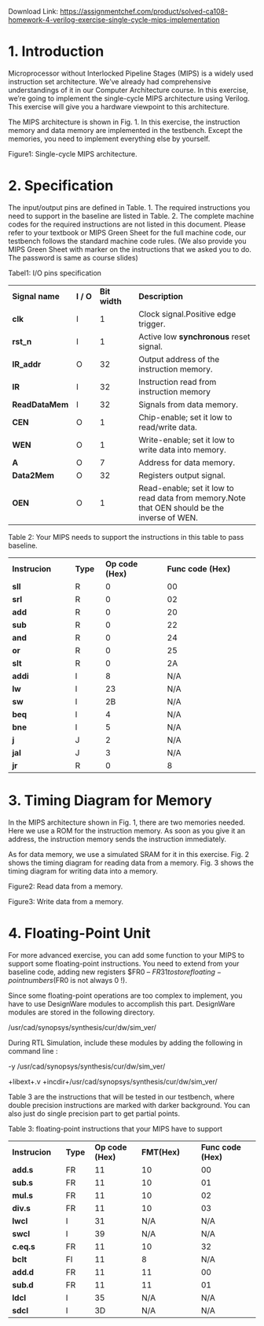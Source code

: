Download Link: https://assignmentchef.com/product/solved-ca108-homework-4-verilog-exercise-single-cycle-mips-implementation
<br>



<h1>1. Introduction</h1>

Microprocessor without Interlocked Pipeline Stages (MIPS) is a widely used instruction set architecture. We’ve already had comprehensive understandings of it in our Computer Architecture course. In this exercise, we’re going to implement the single-cycle MIPS architecture using Verilog. This exercise will give you a hardware viewpoint to this architecture.

The MIPS architecture is shown in Fig. 1. In this exercise, the instruction memory and data memory are implemented in the testbench. Except the memories, you need to implement everything else by yourself.




Figure1: Single-cycle MIPS architecture.

<strong>             </strong>

<h1>2. Specification</h1>

The input/output pins are defined in Table. 1. The required instructions you need to support in the baseline are listed in Table. 2. The complete machine codes for the required instructions are not listed in this document. Please refer to your textbook or MIPS Green Sheet for the full machine code, our testbench follows the standard machine code rules. (We also provide you MIPS Green Sheet with marker on the instructions that we asked you to do. The password is same as course slides)




Tabel1: I/O pins specification

<table width="553">

 <tbody>

  <tr>

   <td width="114"><strong>Signal name </strong></td>

   <td width="46"><strong>I / O </strong></td>

   <td width="76"><strong>Bit width </strong></td>

   <td width="317"><strong>Description </strong></td>

  </tr>

  <tr>

   <td width="114"><strong>clk </strong></td>

   <td width="46">I</td>

   <td width="76">1</td>

   <td width="317">Clock signal.Positive edge trigger.</td>

  </tr>

  <tr>

   <td width="114"><strong>rst_n </strong></td>

   <td width="46">I</td>

   <td width="76">1</td>

   <td width="317">Active low <strong>synchronous</strong> reset signal.</td>

  </tr>

  <tr>

   <td width="114"><strong>IR_addr </strong></td>

   <td width="46">O</td>

   <td width="76">32</td>

   <td width="317">Output address of the instruction memory.</td>

  </tr>

  <tr>

   <td width="114"><strong>IR </strong></td>

   <td width="46">I</td>

   <td width="76">32</td>

   <td width="317">Instruction read from instruction memory</td>

  </tr>

  <tr>

   <td width="114"><strong>ReadDataMem </strong></td>

   <td width="46">I</td>

   <td width="76">32</td>

   <td width="317">Signals from data memory.</td>

  </tr>

  <tr>

   <td width="114"><strong>CEN </strong></td>

   <td width="46">O</td>

   <td width="76">1</td>

   <td width="317">Chip-enable; set it low to read/write data.</td>

  </tr>

  <tr>

   <td width="114"><strong>WEN </strong></td>

   <td width="46">O</td>

   <td width="76">1</td>

   <td width="317">Write-enable; set it low to write data into memory.</td>

  </tr>

  <tr>

   <td width="114"><strong>A </strong></td>

   <td width="46">O</td>

   <td width="76">7</td>

   <td width="317">Address for data memory.</td>

  </tr>

  <tr>

   <td width="114"><strong>Data2Mem </strong></td>

   <td width="46">O</td>

   <td width="76">32</td>

   <td width="317">Registers output signal.</td>

  </tr>

  <tr>

   <td width="114"><strong>OEN </strong></td>

   <td width="46">O</td>

   <td width="76">1</td>

   <td width="317">Read-enable; set it low to read data from memory.Note that OEN should be the inverse of WEN.</td>

  </tr>

 </tbody>

</table>




Table 2: Your MIPS needs to support the instructions in this table to pass baseline.

<table width="453">

 <tbody>

  <tr>

   <td width="114"><strong>Instrucion </strong></td>

   <td width="46"><strong>Type </strong></td>

   <td width="113"><strong>Op code (Hex) </strong></td>

   <td width="179"><strong>Func code (Hex) </strong></td>

  </tr>

  <tr>

   <td width="114"><strong>sll </strong></td>

   <td width="46">R</td>

   <td width="113">0</td>

   <td width="179">00</td>

  </tr>

  <tr>

   <td width="114"><strong>srl </strong></td>

   <td width="46">R</td>

   <td width="113">0</td>

   <td width="179">02</td>

  </tr>

  <tr>

   <td width="114"><strong>add </strong></td>

   <td width="46">R</td>

   <td width="113">0</td>

   <td width="179">20</td>

  </tr>

  <tr>

   <td width="114"><strong>sub </strong></td>

   <td width="46">R</td>

   <td width="113">0</td>

   <td width="179">22</td>

  </tr>

  <tr>

   <td width="114"><strong>and </strong></td>

   <td width="46">R</td>

   <td width="113">0</td>

   <td width="179">24</td>

  </tr>

  <tr>

   <td width="114"><strong>or </strong></td>

   <td width="46">R</td>

   <td width="113">0</td>

   <td width="179">25</td>

  </tr>

  <tr>

   <td width="114"><strong>slt </strong></td>

   <td width="46">R</td>

   <td width="113">0</td>

   <td width="179">2A</td>

  </tr>

  <tr>

   <td width="114"><strong>addi </strong></td>

   <td width="46">I</td>

   <td width="113">8</td>

   <td width="179">N/A</td>

  </tr>

  <tr>

   <td width="114"><strong>lw </strong></td>

   <td width="46">I</td>

   <td width="113">23</td>

   <td width="179">N/A</td>

  </tr>

  <tr>

   <td width="114"><strong>sw </strong></td>

   <td width="46">I</td>

   <td width="113">2B</td>

   <td width="179">N/A</td>

  </tr>

  <tr>

   <td width="114"><strong>beq </strong></td>

   <td width="46">I</td>

   <td width="113">4</td>

   <td width="179">N/A</td>

  </tr>

  <tr>

   <td width="114"><strong>bne </strong></td>

   <td width="46">I</td>

   <td width="113">5</td>

   <td width="179">N/A</td>

  </tr>

  <tr>

   <td width="114"><strong>j </strong></td>

   <td width="46">J</td>

   <td width="113">2</td>

   <td width="179">N/A</td>

  </tr>

  <tr>

   <td width="114"><strong>jal </strong></td>

   <td width="46">J</td>

   <td width="113">3</td>

   <td width="179">N/A</td>

  </tr>

  <tr>

   <td width="114"><strong>jr </strong></td>

   <td width="46">R</td>

   <td width="113">0</td>

   <td width="179">8</td>

  </tr>

 </tbody>

</table>

<strong> </strong>

<h1>3. Timing Diagram for Memory</h1>

In the MIPS architecture shown in Fig. 1, there are two memories needed. Here we use a ROM for the instruction memory. As soon as you give it an address, the instruction memory sends the instruction immediately.

As for data memory, we use a simulated SRAM for it in this exercise. Fig. 2 shows the timing diagram for reading data from a memory. Fig. 3 shows the timing diagram for writing data into a memory.




Figure2: Read data from a memory.




Figure3: Write data from a memory.




<h1>4. Floating-Point Unit</h1>

For more advanced exercise, you can add some function to your MIPS to support some floating-point instructions. You need to extend from your baseline code, adding new registers $FR0 – $FR31 to store floating-point numbers ($FR0 is not always 0 !).

Since some floating-point operations are too complex to implement, you have to use DesignWare modules to accomplish this part. DesignWare modules are stored in the following directory.




/usr/cad/synopsys/synthesis/cur/dw/sim_ver/




During RTL Simulation, include these modules by adding the following in command line :

-y /usr/cad/synopsys/synthesis/cur/dw/sim_ver/  

+libext+.v +incdir+/usr/cad/synopsys/synthesis/cur/dw/sim_ver/




Table 3 are the instructions that will be tested in our testbench, where double precision instructions are marked with darker background. You can also just do single precision part to get partial points.




Table 3: floating-point instructions that your MIPS have to support

<table width="553">

 <tbody>

  <tr>

   <td width="106"><strong>Instrucion </strong></td>

   <td width="46"><strong>Type </strong></td>

   <td width="113"><strong>Op code (Hex) </strong></td>

   <td width="130"><strong>FMT(Hex) </strong></td>

   <td width="158"><strong>Func code (Hex) </strong></td>

  </tr>

  <tr>

   <td width="106"><strong>add.s </strong></td>

   <td width="46">FR</td>

   <td width="113">11</td>

   <td width="130">10</td>

   <td width="158">00</td>

  </tr>

  <tr>

   <td width="106"><strong>sub.s </strong></td>

   <td width="46">FR</td>

   <td width="113">11</td>

   <td width="130">10</td>

   <td width="158">01</td>

  </tr>

  <tr>

   <td width="106"><strong>mul.s </strong></td>

   <td width="46">FR</td>

   <td width="113">11</td>

   <td width="130">10</td>

   <td width="158">02</td>

  </tr>

  <tr>

   <td width="106"><strong>div.s </strong></td>

   <td width="46">FR</td>

   <td width="113">11</td>

   <td width="130">10</td>

   <td width="158">03</td>

  </tr>

  <tr>

   <td width="106"><strong>lwcl </strong></td>

   <td width="46">I</td>

   <td width="113">31</td>

   <td width="130">N/A</td>

   <td width="158">N/A</td>

  </tr>

  <tr>

   <td width="106"><strong>swcl </strong></td>

   <td width="46">I</td>

   <td width="113">39</td>

   <td width="130">N/A</td>

   <td width="158">N/A</td>

  </tr>

  <tr>

   <td width="106"><strong>c.eq.s </strong></td>

   <td width="46">FR</td>

   <td width="113">11</td>

   <td width="130">10</td>

   <td width="158">32</td>

  </tr>

  <tr>

   <td width="106"><strong>bclt </strong></td>

   <td width="46">FI</td>

   <td width="113">11</td>

   <td width="130">8</td>

   <td width="158">N/A</td>

  </tr>

  <tr>

   <td width="106"><strong>add.d</strong></td>

   <td width="46">FR</td>

   <td width="113">11</td>

   <td width="130">11</td>

   <td width="158">00</td>

  </tr>

  <tr>

   <td width="106"><strong>sub.d</strong></td>

   <td width="46">FR</td>

   <td width="113">11</td>

   <td width="130">11</td>

   <td width="158">01</td>

  </tr>

  <tr>

   <td width="106"><strong>ldcl</strong></td>

   <td width="46">I</td>

   <td width="113">35</td>

   <td width="130">N/A</td>

   <td width="158">N/A</td>

  </tr>

  <tr>

   <td width="106"><strong>sdcl</strong></td>

   <td width="46">I</td>

   <td width="113">3D</td>

   <td width="130">N/A</td>

   <td width="158">N/A</td>

  </tr>

 </tbody>

</table>

<strong> </strong>
